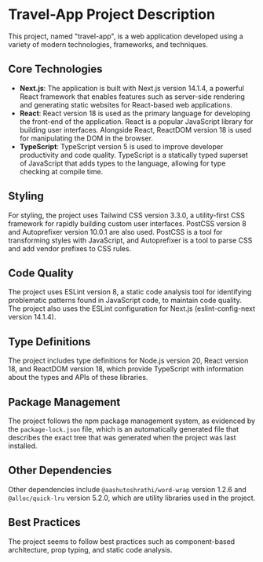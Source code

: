 # Travel-App Project Description

This project, named "travel-app", is a web application developed using a variety of modern technologies, frameworks, and techniques.

## Core Technologies

- **Next.js**: The application is built with Next.js version 14.1.4, a powerful React framework that enables features such as server-side rendering and generating static websites for React-based web applications.
- **React**: React version 18 is used as the primary language for developing the front-end of the application. React is a popular JavaScript library for building user interfaces. Alongside React, ReactDOM version 18 is used for manipulating the DOM in the browser.
- **TypeScript**: TypeScript version 5 is used to improve developer productivity and code quality. TypeScript is a statically typed superset of JavaScript that adds types to the language, allowing for type checking at compile time.

## Styling

For styling, the project uses Tailwind CSS version 3.3.0, a utility-first CSS framework for rapidly building custom user interfaces. PostCSS version 8 and Autoprefixer version 10.0.1 are also used. PostCSS is a tool for transforming styles with JavaScript, and Autoprefixer is a tool to parse CSS and add vendor prefixes to CSS rules.

## Code Quality

The project uses ESLint version 8, a static code analysis tool for identifying problematic patterns found in JavaScript code, to maintain code quality. The project also uses the ESLint configuration for Next.js (eslint-config-next version 14.1.4).

## Type Definitions

The project includes type definitions for Node.js version 20, React version 18, and ReactDOM version 18, which provide TypeScript with information about the types and APIs of these libraries.

## Package Management

The project follows the npm package management system, as evidenced by the `package-lock.json` file, which is an automatically generated file that describes the exact tree that was generated when the project was last installed.

## Other Dependencies

Other dependencies include `@aashutoshrathi/word-wrap` version 1.2.6 and `@alloc/quick-lru` version 5.2.0, which are utility libraries used in the project.

## Best Practices

The project seems to follow best practices such as component-based architecture, prop typing, and static code analysis.
